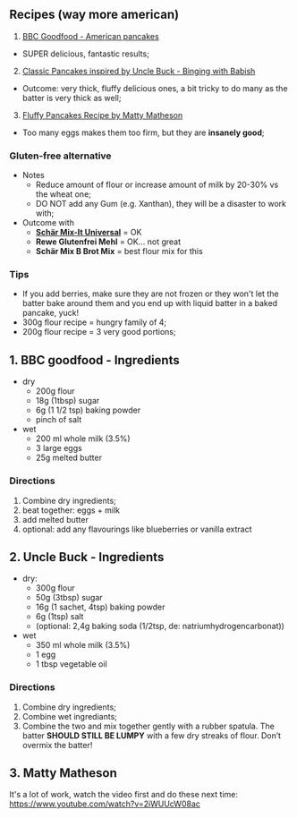 ## Recipes (way more american)

1. [BBC Goodfood - American pancakes](https://www.bbcgoodfood.com/recipes/american-pancakes)
  * SUPER delicious, fantastic results;
2. [Classic Pancakes inspired by Uncle Buck - Binging with Babish](https://www.bingingwithbabish.com/recipes/classicpancakes)
  * Outcome: very thick, fluffy delicious ones, a bit tricky to do many as the batter is very thick as well;
3. [Fluffy Pancakes Recipe by Matty Matheson](https://www.vice.com/en_us/article/kbke93/fluffy-pancakes)
  * Too many eggs makes them too firm, but they are **insanely good**;

### Gluten-free alternative

* Notes
  * Reduce amount of flour or increase amount of milk by 20-30% vs the wheat one;
  * DO NOT add any Gum (e.g. Xanthan), they will be a disaster to work with;
* Outcome with
  * **[Schär Mix-It Universal](https://www.schaer.com/en-int/p/mix-it-universal)** = OK
  * **Rewe Glutenfrei Mehl** = OK... not great
  * **Schär Mix B Brot Mix** = best flour mix for this

### Tips

* If you add berries, make sure they are not frozen or they won't let the batter bake around them and you end up with liquid batter in a baked pancake, yuck!
* 300g flour recipe = hungry family of 4;
* 200g flour recipe = 3 very good portions;

## 1. BBC goodfood - Ingredients

* dry
  * 200g flour
  * 18g (1tbsp) sugar
  * 6g (1 1/2 tsp) baking powder
  * pinch of salt
* wet
  * 200 ml whole milk (3.5%)
  * 3 large eggs
  * 25g melted butter

### Directions

1. Combine dry ingredients;
2. beat together: eggs + milk
3. add melted butter
4. optional: add any flavourings like blueberries or vanilla extract

## 2. Uncle Buck - Ingredients

* dry:
  * 300g flour
  * 50g (3tbsp) sugar
  * 16g (1 sachet, 4tsp) baking powder
  * 6g (1tsp) salt
  * (optional: 2,4g baking soda (1/2tsp, de: natriumhydrogencarbonat))
* wet
  * 350 ml whole milk (3.5%)
  * 1 egg
  * 1 tbsp vegetable oil

### Directions

1. Combine dry ingredients;
2. Combine wet ingrediants;
3. Combine the two and mix together gently with a rubber spatula. The batter **SHOULD STILL BE LUMPY** with a few dry streaks of flour. Don’t overmix the batter!

## 3. Matty Matheson

It's a lot of work, watch the video first and do these next time: https://www.youtube.com/watch?v=2iWUUcW08ac

